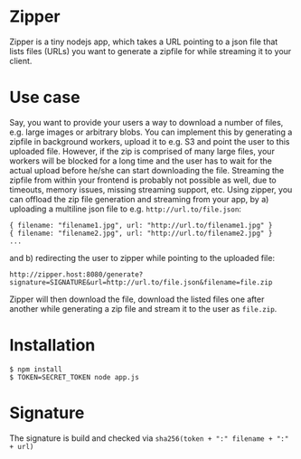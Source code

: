 
# Zipper

Zipper is a tiny nodejs app, which takes a URL pointing to a json file that
lists files (URLs) you want to generate a zipfile for while streaming it to
your client.

# Use case

Say, you want to provide your users a way to download a number of files, e.g.
large images or arbitrary blobs. You can implement this by generating a zipfile
in background workers, upload it to e.g. S3 and point the user to this uploaded
file. However, if the zip is comprised of many large files, your workers will
be blocked for a long time and the user has to wait for the actual upload
before he/she can start downloading the file. Streaming the zipfile from within
your frontend is probably not possible as well, due to timeouts, memory issues,
missing streaming support, etc. Using zipper, you can offload the zip file
generation and streaming from your app, by a) uploading a multiline json file to
e.g. `http://url.to/file.json`:

```
{ filename: "filename1.jpg", url: "http://url.to/filename1.jpg" }
{ filename: "filename2.jpg", url: "http://url.to/filename2.jpg" }
...
```
and b) redirecting the user to zipper while pointing to the uploaded file:

`http://zipper.host:8080/generate?signature=SIGNATURE&url=http://url.to/file.json&filename=file.zip`

Zipper will then download the file, download the listed files one after another
while generating a zip file and stream it to the user as `file.zip`.

# Installation

```
$ npm install
$ TOKEN=SECRET_TOKEN node app.js
```

# Signature

The signature is build and checked via `sha256(token + ":" filename + ":" + url)`

